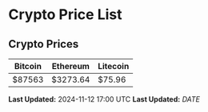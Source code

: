 # Crypto Price List

## Crypto Prices
| Bitcoin | Ethereum | Litecoin |
| ------- | -------- | -------- |
| $87563 | $3273.64 | $75.96 |
**Last Updated:** 2024-11-12 17:00 UTC
**Last Updated:** $DATE$
